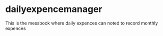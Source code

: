 # dailyexpencemanager
This is the messbook where daily expences can noted to record monthly expences 
